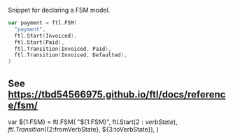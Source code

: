 Snippet for declaring a FSM model.

```go
var payment = ftl.FSM(
  "payment",
  ftl.Start(Invoiced),
  ftl.Start(Paid),
  ftl.Transition(Invoiced, Paid),
  ftl.Transition(Invoiced, Defaulted),
)
```

See https://tbd54566975.github.io/ftl/docs/reference/fsm/
---
var ${1:FSM} = ftl.FSM(
  "${1:FSM}",
  ftl.Start(${2:verbState}),
  ftl.Transition(${2:fromVerbState}, ${3:toVerbState}),
)
```